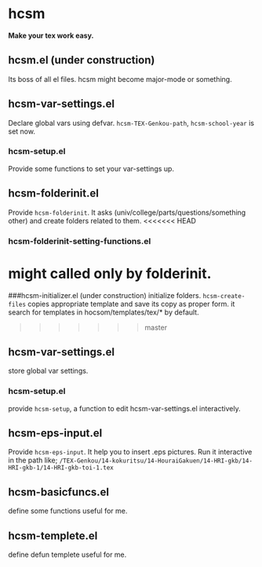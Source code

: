 hcsm
===========
**Make your tex work easy.**

## hcsm.el (under construction)
Its boss of all el files.
hcsm might become major-mode or something.

## hcsm-var-settings.el
Declare global vars using defvar.
`hcsm-TEX-Genkou-path`, `hcsm-school-year` is set now.
### hcsm-setup.el
Provide some functions to set your var-settings up. 

## hcsm-folderinit.el
Provide `hcsm-folderinit`.
It asks (univ/college/parts/questions/something other) 
and create folders related to them.
<<<<<<< HEAD
### hcsm-folderinit-setting-functions.el
might called only by folderinit.
=======
###hcsm-initializer.el (under construction)
initialize folders.
`hcsm-create-files` copies appropriate template and save its copy as proper form.
it search for templates in hocsom/templates/tex/* by default.
>>>>>>> master


## hcsm-var-settings.el
store global var settings.
### hcsm-setup.el
provide `hcsm-setup`, a function to edit hcsm-var-settings.el interactively.

## hcsm-eps-input.el
Provide `hcsm-eps-input`.
It help you to insert .eps pictures.
Run it interactive in the path like;
`/TEX-Genkou/14-kokuritsu/14-HouraiGakuen/14-HRI-gkb/14-HRI-gkb-1/14-HRI-gkb-toi-1.tex`

## hcsm-basicfuncs.el
define some functions useful for me.
## hcsm-templete.el
define defun templete useful for me.
